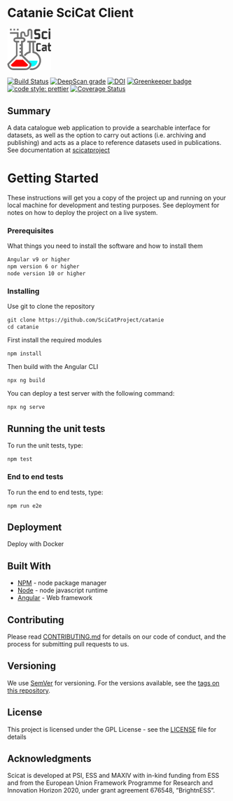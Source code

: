 # Catanie SciCat Client


<img src="https://github.com/SciCatProject/catanie/blob/develop/src/assets/images/esslogo.png" alt="sci-cat-logo" width="100">



[![Build Status](https://travis-ci.org/SciCatProject/catanie.svg?branch=develop)](https://travis-ci.org/SciCatProject/catanie)
[![DeepScan grade](https://deepscan.io/api/projects/887/branches/19862/badge/grade.svg)](https://deepscan.io/dashboard#view=project&pid=887&bid=19862) [![DOI](https://zenodo.org/badge/106383330.svg)](https://zenodo.org/badge/latestdoi/106383330) [![Greenkeeper badge](https://badges.greenkeeper.io/SciCatProject/catanie.svg)](https://greenkeeper.io/)
[![code style: prettier](https://img.shields.io/badge/code_style-prettier-ff69b4.svg?style=flat-square)](https://github.com/prettier/prettier)
[![Coverage Status](https://coveralls.io/repos/github/SciCatProject/catanie/badge.svg?branch=develop)](https://coveralls.io/github/SciCatProject/catanie?branch=develop)

## Summary

A data catalogue web application to provide a searchable interface for datasets,
as well as the option to carry out actions (i.e. archiving and publishing) and acts as a place to reference datasets used in publications.
See documentation at [scicatproject](https://scicatproject.github.io/)

# Getting Started

These instructions will get you a copy of the project up and running on your local machine for development and testing purposes. See deployment for notes on how to deploy the project on a live system.

### Prerequisites

What things you need to install the software and how to install them

```
Angular v9 or higher
npm version 6 or higher
node version 10 or higher
```

### Installing

Use git to clone the repository
```
git clone https://github.com/SciCatProject/catanie
cd catanie
```
First install the required modules
```
npm install
```
Then build with the Angular CLI
```
npx ng build
```

You can deploy a test server with the following command:

```
npx ng serve 
```


## Running the unit tests

To run the unit tests, type:
```
npm test
```


### End to end tests

To run the end to end tests, type:

```
npm run e2e
```



## Deployment

Deploy with Docker

## Built With

* [NPM](http://npmjs.com) - node package manager
* [Node](https://nodejs.org/) - node javascript runtime
* [Angular](https://angular.io) - Web framework

## Contributing

Please read [CONTRIBUTING.md](https://github.com/SciCatProject/catanie/blob/develop/documentation/Catanie/Contributing.md) for details on our code of conduct, and the process for submitting pull requests to us.

## Versioning

We use [SemVer](http://semver.org/) for versioning. For the versions available, see the [tags on this repository](https://github.com/SciCatProject/catanie/tags). 



## License

This project is licensed under the GPL License - see the [LICENSE](LICENSE) file for details

## Acknowledgments

Scicat is developed at PSI, ESS and MAXIV with in-kind funding from ESS and from the European Union Framework Programme for Research and Innovation Horizon 2020, under grant agreement 676548, “BrightnESS”.


